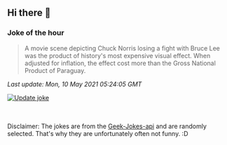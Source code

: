## Hi there 👋

### Joke of the hour
<!-- joke -->
>A movie scene depicting Chuck Norris losing a fight with Bruce Lee was the product of history's most expensive visual effect. When adjusted for inflation, the effect cost more than the Gross National Product of Paraguay.
<!-- /joke -->

*Last update: Mon, 10 May 2021 05:24:05 GMT*

[![Update joke](https://github.com/nclskfm/nclskfm/actions/workflows/joke.yml/badge.svg)](https://github.com/nclskfm/nclskfm/actions/workflows/joke.yml)

<br><br>
Disclaimer: The jokes are from the [Geek-Jokes-api](https://github.com/sameerkumar18/geek-joke-api) and are randomly selected. That's why they are unfortunately often not funny. :D
